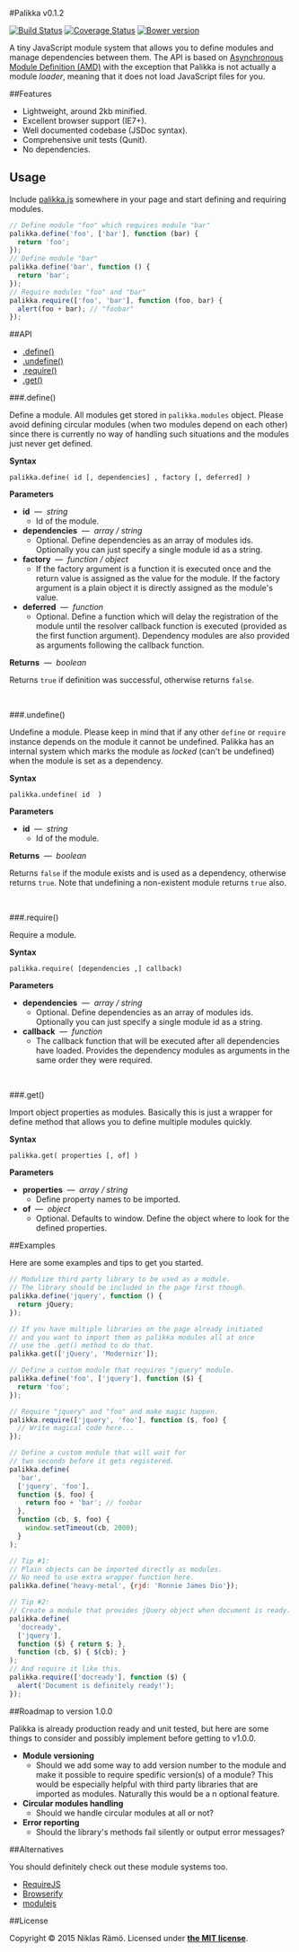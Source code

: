 #Palikka v0.1.2

[![Build Status](https://travis-ci.org/niklasramo/palikka.svg?branch=v0.1.2)](https://travis-ci.org/niklasramo/palikka)
[![Coverage Status](https://coveralls.io/repos/niklasramo/palikka/badge.svg?branch=v0.1.2)](https://coveralls.io/r/niklasramo/palikka?branch=master)
[![Bower version](https://badge.fury.io/bo/palikka.svg)](http://badge.fury.io/bo/palikka)

A tiny JavaScript module system that allows you to define modules and manage dependencies between them. The API is based on [Asynchronous Module Definition (AMD)](https://github.com/amdjs/amdjs-api/blob/master/AMD.md) with the exception that Palikka is not actually a module *loader*, meaning that it does not load JavaScript files for you.

##Features

* Lightweight, around 2kb minified.
* Excellent browser support (IE7+).
* Well documented codebase (JSDoc syntax).
* Comprehensive unit tests (Qunit).
* No dependencies.

## Usage

Include [palikka.js](palikka.js) somewhere in your page and start defining and requiring modules.

```javascript
// Define module "foo" which requires module "bar"
palikka.define('foo', ['bar'], function (bar) {
  return 'foo';
});
// Define module "bar"
palikka.define('bar', function () {
  return 'bar';
});
// Require modules "foo" and "bar"
palikka.require(['foo', 'bar'], function (foo, bar) {
  alert(foo + bar); // "foobar"
});
```

##API

* [.define()](#define)
* [.undefine()](#undefine)
* [.require()](#require)
* [.get()](#get)

###.define()

Define a module. All modules get stored in `palikka.modules` object. Please avoid defining circular modules (when two modules depend on each other) since there is currently no way of handling such situations and the modules just never get defined.

**Syntax**

`palikka.define( id [, dependencies] , factory [, deferred] )`

**Parameters**

* **id** &nbsp;&mdash;&nbsp; *string*
  * Id of the module.
* **dependencies** &nbsp;&mdash;&nbsp; *array / string*
  * Optional. Define dependencies as an array of modules ids. Optionally you can just specify a single module id as a string.
* **factory** &nbsp;&mdash;&nbsp; *function / object*
  * If the factory argument is a function it is executed once and the return value is assigned as the value for the module. If the factory argument is a plain object it is directly assigned as the module's value.
* **deferred** &nbsp;&mdash;&nbsp; *function*
  * Optional. Define a function which will delay the registration of the module until the resolver callback function is executed (provided as the first function argument). Dependency modules are also provided as arguments following the callback function.

**Returns** &nbsp;&mdash;&nbsp; *boolean*

Returns `true` if definition was successful, otherwise returns `false`.

&nbsp;

###.undefine()

Undefine a module. Please keep in mind that if any other `define` or `require` instance depends on the module it cannot be undefined. Palikka has an internal system which marks the module as *locked* (can't be undefined) when the module is set as a dependency.

**Syntax**

`palikka.undefine( id  )`

**Parameters**

* **id** &nbsp;&mdash;&nbsp; *string*
  * Id of the module.

**Returns** &nbsp;&mdash;&nbsp; *boolean*

Returns `false` if the module exists and is used as a dependency, otherwise returns `true`. Note that undefining a non-existent module returns `true` also.

&nbsp;

###.require()

Require a module.

**Syntax**

`palikka.require( [dependencies ,] callback)`

**Parameters**

* **dependencies** &nbsp;&mdash;&nbsp; *array / string*
  * Optional. Define dependencies as an array of modules ids. Optionally you can just specify a single module id as a string.
* **callback** &nbsp;&mdash;&nbsp; *function*
  * The callback function that will be executed after all dependencies have loaded. Provides the dependency modules as arguments in the same order they were required.

&nbsp;

###.get()

Import object properties as modules. Basically this is just a wrapper for define method that allows you to define multiple modules quickly.

**Syntax**

`palikka.get( properties [, of] )`

**Parameters**

* **properties** &nbsp;&mdash;&nbsp; *array / string*
  * Define property names to be imported.
* **of** &nbsp;&mdash;&nbsp; *object*
  * Optional. Defaults to window. Define the object where to look for the defined properties.

##Examples

Here are some examples and tips to get you started.

```javascript
// Modulize third party library to be used as a module.
// The library should be included in the page first though.
palikka.define('jquery', function () {
  return jQuery;
});

// If you have multiple libraries on the page already initiated
// and you want to import them as palikka modules all at once
// use the .get() method to do that.
palikka.get(['jQuery', 'Modernizr']);

// Define a custom module that requires "jquery" module.
palikka.define('foo', ['jquery'], function ($) {
  return 'foo';
});

// Require "jquery" and "foo" and make magic happen.
palikka.require(['jquery', 'foo'], function ($, foo) {
  // Write magical code here...
});

// Define a custom module that will wait for
// two seconds before it gets registered.
palikka.define(
  'bar',
  ['jquery', 'foo'],
  function ($, foo) {
    return foo + 'bar'; // foobar
  },
  function (cb, $, foo) {
    window.setTimeout(cb, 2000);
  }
);

// Tip #1:
// Plain objects can be imported directly as modules.
// No need to use extra wrapper function here.
palikka.define('heavy-metal', {rjd: 'Ronnie James Dio'});

// Tip #2:
// Create a module that provides jQuery object when document is ready.
palikka.define(
  'docready',
  ['jquery'],
  function ($) { return $; },
  function (cb, $) { $(cb); }
);
// And require it like this.
palikka.require(['docready'], function ($) {
  alert('Document is definitely ready!');
});

```

##Roadmap to version 1.0.0

Palikka is already production ready and unit tested, but here are some things to consider and possibly implement before getting to v1.0.0.

* **Module versioning**
  * Should we add some way to add version number to the module and make it possible to require spedific version(s) of a module? This would be especially helpful with third party libraries that are imported as modules. Naturally this would be a n optional feature.
* **Circular modules handling**
  * Should we handle circular modules at all or not?
* **Error reporting**
  * Should the library's methods fail silently or output error messages?

##Alternatives

You should definitely check out these module systems too.

* [RequireJS](http://requirejs.org/)
* [Browserify](http://browserify.org/)
* [modulejs](http://larsjung.de/modulejs/)

##License

Copyright &copy; 2015 Niklas Rämö. Licensed under **[the MIT license](LICENSE.md)**.
